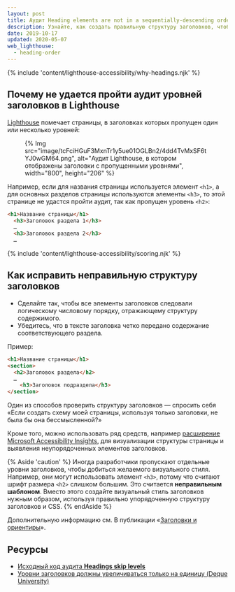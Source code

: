 ```yaml
---
layout: post
title: Аудит Heading elements are not in a sequentially-descending order
description: Узнайте, как создать правильную структуру заголовков, чтобы пользователи, применяющие специальные возможности, могли без труда перемещаться по веб-странице.
date: 2019-10-17
updated: 2020-05-07
web_lighthouse:
  - heading-order
---
```


{% include 'content/lighthouse-accessibility/why-headings.njk' %}

## Почему не удается пройти аудит уровней заголовков в Lighthouse

[Lighthouse](https://developers.google.com/web/tools/lighthouse/) помечает страницы, в заголовках которых пропущен один или несколько уровней:

<figure>{% Img src="image/tcFciHGuF3MxnTr1y5ue01OGLBn2/4dd4TvMxSF6tYJ0wGM64.png", alt="Аудит Lighthouse, в котором отображены заголовки с пропущенными уровнями", width="800", height="206" %}</figure>

Например, если для названия страницы используется элемент `<h1>`, а для основных разделов страницы используются элементы `<h3>`, то этой странице не удастся пройти аудит, так как пропущен уровень `<h2>`:

```html
<h1>Название страницы</h1>
  <h3>Заголовок раздела 1</h3>
  …
  <h3>Заголовок раздела 2</h3>
  …
```

{% include 'content/lighthouse-accessibility/scoring.njk' %}

## Как исправить неправильную структуру заголовков

- Сделайте так, чтобы все элементы заголовков следовали логическому числовому порядку, отражающему структуру содержимого.
- Убедитесь, что в тексте заголовка четко передано содержание соответствующего раздела.

Пример:

```html
<h1>Название страницы</h1>
<section>
  <h2>Заголовок раздела</h2>
  …
    <h3>Заголовок подраздела</h3>
</section>
```

Один из способов проверить структуру заголовков — спросить себя «Если создать схему моей страницы, используя только заголовки, не была бы она бессмысленной?»

Кроме того, можно использовать ряд средств, например <a href="https://accessibilityinsights.io/" rel="noopener">расширение Microsoft Accessibility Insights</a>, для визуализации структуры страницы и выявления неупорядоченных элементов заголовков.

{% Aside 'caution' %} Иногда разработчики пропускают отдельные уровни заголовков, чтобы добиться желаемого визуального стиля. Например, они могут использовать элемент `<h3>`, потому что считают шрифт размера `<h2>` слишком большим. Это считается **неправильным шаблоном**. Вместо этого создайте визуальный стиль заголовков нужным образом, используя правильно упорядоченную структуру заголовков и CSS. {% endAside %}

Дополнительную информацию см. В публикации «[Заголовки и ориентиры](/headings-and-landmarks)».

## Ресурсы

- <a href="https://github.com/GoogleChrome/lighthouse/blob/master/lighthouse-core/audits/accessibility/heading-order.js" rel="noopener">Исходный код аудита <strong>Headings skip levels</strong></a>
- <a href="https://dequeuniversity.com/rules/axe/3.3/heading-order" rel="noopener">Уровни заголовков должны увеличиваться только на единицу (Deque University)</a>
